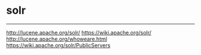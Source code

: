 # solr
---
http://lucene.apache.org/solr/
https://wiki.apache.org/solr/
http://lucene.apache.org/whoweare.html
https://wiki.apache.org/solr/PublicServers

